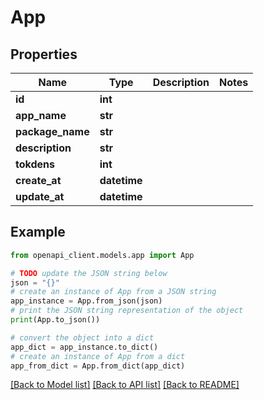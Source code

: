 # App


## Properties

Name | Type | Description | Notes
------------ | ------------- | ------------- | -------------
**id** | **int** |  | 
**app_name** | **str** |  | 
**package_name** | **str** |  | 
**description** | **str** |  | 
**tokdens** | **int** |  | 
**create_at** | **datetime** |  | 
**update_at** | **datetime** |  | 

## Example

```python
from openapi_client.models.app import App

# TODO update the JSON string below
json = "{}"
# create an instance of App from a JSON string
app_instance = App.from_json(json)
# print the JSON string representation of the object
print(App.to_json())

# convert the object into a dict
app_dict = app_instance.to_dict()
# create an instance of App from a dict
app_from_dict = App.from_dict(app_dict)
```
[[Back to Model list]](../README.md#documentation-for-models) [[Back to API list]](../README.md#documentation-for-api-endpoints) [[Back to README]](../README.md)


